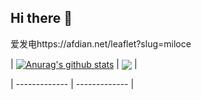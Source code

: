 ## Hi there 👋

爱发电https://afdian.net/leaflet?slug=miloce

| <a href="https://github.com/miloce"><img align="center" src="https://github-readme-stats.vercel.app/api?username=miloce&show_icons=true&include_all_commits=true&theme=buefy&hide_border=true" alt="Anurag's github stats" /></a> | <a href="https://github.com/miloce"><img align="center" src="https://github-readme-stats.vercel.app/api/top-langs/?username=miloce&layout=compact&theme=buefy&hide_border=true" /></a> |

| ------------- | ------------- |

<!--
**miloce/miloce** is a ✨ _special_ ✨ repository because its `README.md` (this file) appears on your GitHub profile.

Here are some ideas to get you started:

- 🔭 I’m currently working on ...
- 🌱 I’m currently learning ...
- 👯 I’m looking to collaborate on ...
- 🤔 I’m looking for help with ...
- 💬 Ask me about ...
- 📫 How to reach me: ...
- 😄 Pronouns: ...
- ⚡ Fun fact: ...
-->
